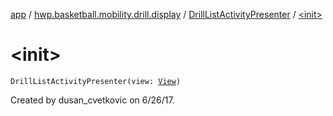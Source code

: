[app](../../index.md) / [hwp.basketball.mobility.drill.display](../index.md) / [DrillListActivityPresenter](index.md) / [&lt;init&gt;](.)

# &lt;init&gt;

`DrillListActivityPresenter(view: `[`View`](../-drill-list-activity-contract/-view/index.md)`)`

Created by dusan_cvetkovic on 6/26/17.

